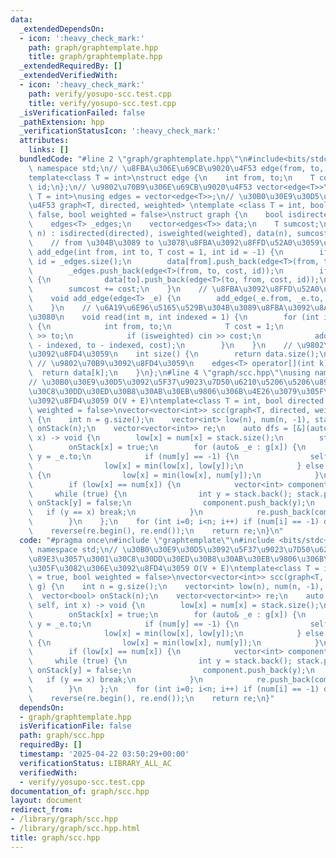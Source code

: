 ```yaml
---
data:
  _extendedDependsOn:
  - icon: ':heavy_check_mark:'
    path: graph/graphtemplate.hpp
    title: graph/graphtemplate.hpp
  _extendedRequiredBy: []
  _extendedVerifiedWith:
  - icon: ':heavy_check_mark:'
    path: verify/yosupo-scc.test.cpp
    title: verify/yosupo-scc.test.cpp
  _isVerificationFailed: false
  _pathExtension: hpp
  _verificationStatusIcon: ':heavy_check_mark:'
  attributes:
    links: []
  bundledCode: "#line 2 \"graph/graphtemplate.hpp\"\n#include<bits/stdc++.h>\nusing\
    \ namespace std;\n// \u8FBA\u306E\u69CB\u9020\u4F53 edge(from, to, cost, id)\n\
    template<class T = int>\nstruct edge {\n    int from, to;\n    T cost;\n    int\
    \ id;\n};\n// \u9802\u70B9\u306E\u69CB\u9020\u4F53 vector<edge<T>>\ntemplate<class\
    \ T = int>\nusing edges = vector<edge<T>>;\n// \u30B0\u30E9\u30D5\u306E\u69CB\u9020\
    \u4F53 graph<T, directed, weighted> \ntemplate <class T = int, bool directed =\
    \ false, bool weighted = false>\nstruct graph {\n    bool isdirected, isweighted;\n\
    \    edges<T> _edges;\n    vector<edges<T>> data;\n    T sumcost;\n    graph(int\
    \ n) : isdirected(directed), isweighted(weighted), data(n), sumcost(T{}) {}\n\
    \    // from \u304B\u3089 to \u3078\u8FBA\u3092\u8FFD\u52A0\u3059\u308B\n    void\
    \ add_edge(int from, int to, T cost = 1, int id = -1) {\n        if (id == -1)\
    \ id = _edges.size();\n        data[from].push_back(edge<T>(from, to, cost, id));\n\
    \        _edges.push_back(edge<T>(from, to, cost, id));\n        if (!isdirected)\
    \ {\n            data[to].push_back(edge<T>(to, from, cost, id));\n        }\n\
    \        sumcost += cost;\n    }\n    // \u8FBA\u3092\u8FFD\u52A0\u3059\u308B\n\
    \    void add_edge(edge<T> _e) {\n        add_edge(_e.from, _e.to, _e.cost, _e.id);\n\
    \    }\n    // \u6A19\u6E96\u5165\u529B\u304B\u3089\u8FBA\u3092\u8AAD\u307F\u8FBC\
    \u3080\n    void read(int m, int indexed = 1) {\n        for (int i=0; i<m; i++)\
    \ {\n            int from, to;\n            T cost = 1;\n            cin >> from\
    \ >> to;\n            if (isweighted) cin >> cost;\n            add_edge(from\
    \ - indexed, to - indexed, cost);\n        }\n    }\n    // \u9802\u70B9\u6570\
    \u3092\u8FD4\u3059\n    int size() {\n        return data.size();\n    }\n   \
    \ // \u9802\u70B9\u3092\u8FD4\u3059\n    edges<T> operator[](int k) {\n      \
    \  return data[k];\n    }\n};\n#line 4 \"graph/scc.hpp\"\nusing namespace std;\n\
    // \u30B0\u30E9\u30D5\u3092\u5F37\u9023\u7D50\u6210\u5206\u5206\u89E3\u3057\u3001\
    \u30C8\u30DD\u30ED\u30B8\u30AB\u30EB\u9806\u306B\u4E26\u3079\u305F\u3082\u306E\
    \u3092\u8FD4\u3059 O(V + E)\ntemplate<class T = int, bool directed = true, bool\
    \ weighted = false>\nvector<vector<int>> scc(graph<T, directed, weighted>& g)\
    \ {\n    int n = g.size();\n    vector<int> low(n), num(n, -1), stack;\n    vector<bool>\
    \ onStack(n);\n    vector<vector<int>> re;\n    auto dfs = [&](auto& self, int\
    \ x) -> void {\n        low[x] = num[x] = stack.size();\n        stack.push_back(x);\n\
    \        onStack[x] = true;\n        for (auto& _e : g[x]) {\n            int\
    \ y = _e.to;\n            if (num[y] == -1) {\n                self(self, y);\n\
    \                low[x] = min(low[x], low[y]);\n            } else if (onStack[y])\
    \ {\n                low[x] = min(low[x], num[y]);\n            }\n        }\n\
    \        if (low[x] == num[x]) {\n            vector<int> component;\n       \
    \     while (true) {\n                int y = stack.back(); stack.pop_back();\
    \ onStack[y] = false;\n                component.push_back(y);\n             \
    \   if (y == x) break;\n            }\n            re.push_back(component);\n\
    \        }\n    };\n    for (int i=0; i<n; i++) if (num[i] == -1) dfs(dfs, i);\n\
    \    reverse(re.begin(), re.end());\n    return re;\n}\n"
  code: "#pragma once\n#include \"graphtemplate\"\n#include <bits/stdc++.h>\nusing\
    \ namespace std;\n// \u30B0\u30E9\u30D5\u3092\u5F37\u9023\u7D50\u6210\u5206\u5206\
    \u89E3\u3057\u3001\u30C8\u30DD\u30ED\u30B8\u30AB\u30EB\u9806\u306B\u4E26\u3079\
    \u305F\u3082\u306E\u3092\u8FD4\u3059 O(V + E)\ntemplate<class T = int, bool directed\
    \ = true, bool weighted = false>\nvector<vector<int>> scc(graph<T, directed, weighted>&\
    \ g) {\n    int n = g.size();\n    vector<int> low(n), num(n, -1), stack;\n  \
    \  vector<bool> onStack(n);\n    vector<vector<int>> re;\n    auto dfs = [&](auto&\
    \ self, int x) -> void {\n        low[x] = num[x] = stack.size();\n        stack.push_back(x);\n\
    \        onStack[x] = true;\n        for (auto& _e : g[x]) {\n            int\
    \ y = _e.to;\n            if (num[y] == -1) {\n                self(self, y);\n\
    \                low[x] = min(low[x], low[y]);\n            } else if (onStack[y])\
    \ {\n                low[x] = min(low[x], num[y]);\n            }\n        }\n\
    \        if (low[x] == num[x]) {\n            vector<int> component;\n       \
    \     while (true) {\n                int y = stack.back(); stack.pop_back();\
    \ onStack[y] = false;\n                component.push_back(y);\n             \
    \   if (y == x) break;\n            }\n            re.push_back(component);\n\
    \        }\n    };\n    for (int i=0; i<n; i++) if (num[i] == -1) dfs(dfs, i);\n\
    \    reverse(re.begin(), re.end());\n    return re;\n}"
  dependsOn:
  - graph/graphtemplate.hpp
  isVerificationFile: false
  path: graph/scc.hpp
  requiredBy: []
  timestamp: '2025-04-22 03:50:29+00:00'
  verificationStatus: LIBRARY_ALL_AC
  verifiedWith:
  - verify/yosupo-scc.test.cpp
documentation_of: graph/scc.hpp
layout: document
redirect_from:
- /library/graph/scc.hpp
- /library/graph/scc.hpp.html
title: graph/scc.hpp
---
```

